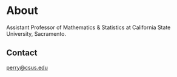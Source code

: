 # About

Assistant Professor of Mathematics & Statistics at California State University, Sacramento.

## Contact

perry@csus.edu
